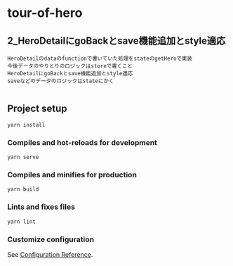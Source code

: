 # tour-of-hero

## 2_HeroDetailにgoBackとsave機能追加とstyle適応
```
HeroDetailのdataのfunctionで書いていた処理をstateのgetHeroで実装
今後データのやりとりのロジックはstoreで書くこと
HeroDetailにgoBackとsave機能追加とstyle適応
saveなどのデータのロジックはstateにかく


```

## Project setup
```
yarn install
```

### Compiles and hot-reloads for development
```
yarn serve
```

### Compiles and minifies for production
```
yarn build
```

### Lints and fixes files
```
yarn lint
```

### Customize configuration
See [Configuration Reference](https://cli.vuejs.org/config/).
